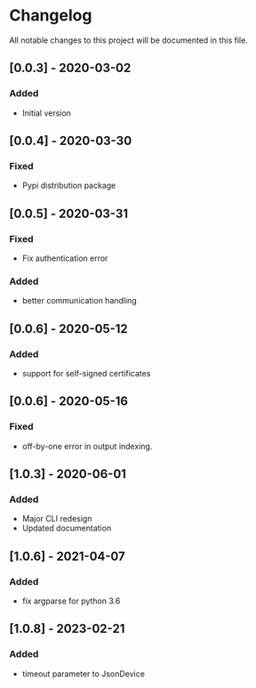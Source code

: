 # Changelog
All notable changes to this project will be documented in this file.

## [0.0.3] - 2020-03-02
### Added
- Initial version

## [0.0.4] - 2020-03-30
### Fixed
- Pypi distribution package

## [0.0.5] - 2020-03-31
### Fixed
- Fix authentication error

### Added
- better communication handling

## [0.0.6] - 2020-05-12
### Added
 - support for self-signed certificates
 
## [0.0.6] - 2020-05-16
### Fixed
 - off-by-one error in output indexing. 
 
## [1.0.3] - 2020-06-01
### Added
 - Major CLI redesign
 - Updated documentation

## [1.0.6] - 2021-04-07
### Added
 - fix argparse for python 3.6

## [1.0.8] - 2023-02-21
### Added
 - timeout parameter to JsonDevice
